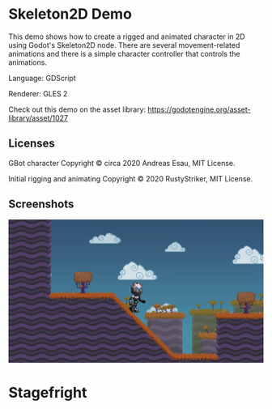 # Skeleton2D Demo

This demo shows how to create a rigged and animated character in 2D using
Godot's Skeleton2D node. There are several movement-related animations and
there is a simple character controller that controls the animations.

Language: GDScript

Renderer: GLES 2

Check out this demo on the asset library: https://godotengine.org/asset-library/asset/1027

## Licenses

GBot character Copyright &copy; circa 2020 Andreas Esau, MIT License.

Initial rigging and animating Copyright &copy; 2020 RustyStriker, MIT License.

## Screenshots

![Screenshot](screenshots/screenshot.png)
# Stagefright
